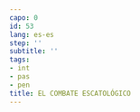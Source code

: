 ```yaml
---
capo: 0
id: 53
lang: es-es
step: ''
subtitle: ''
tags:
- int
- pas
- pen
title: EL COMBATE ESCATOLÓGICO
---
```

